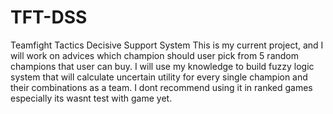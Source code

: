 # TFT-DSS
Teamfight Tactics Decisive Support System  This is my current project, and I will work on advices which champion should user pick from 5 random champions that user can buy.  I will use my knowledge to build fuzzy logic system that will calculate uncertain utility for every single champion and their combinations as a team.  I dont recommend using it in ranked games especially its wasnt test with game yet.
